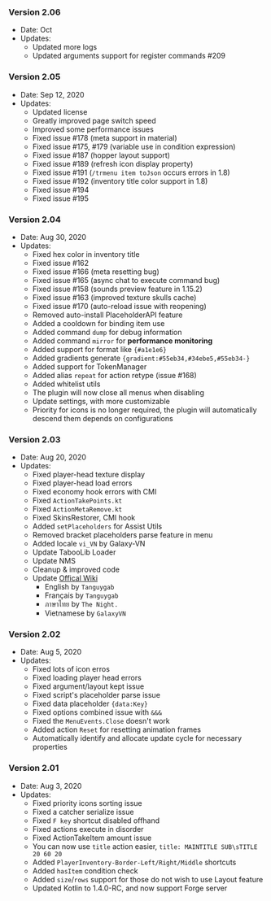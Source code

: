 ### Version 2.06
- Date: Oct
- Updates:
  - Updated more logs
  - Updated arguments support for register commands #209

### Version 2.05
- Date: Sep 12, 2020
- Updates:
  - Updated license
  - Greatly improved page switch speed
  - Improved some performance issues
  - Fixed issue #178 (meta support in material)
  - Fixed issue #175, #179 (variable use in condition expression)
  - Fixed issue #187 (hopper layout support)
  - Fixed issue #189 (refresh icon display property)
  - Fixed issue #191 (`/trmenu item toJson` occurs errors in 1.8)
  - Fixed issue #192 (inventory title color support in 1.8)
  - Fixed issue #194
  - Fixed issue #195

### Version 2.04
- Date: Aug 30, 2020
- Updates:
  - Fixed hex color in inventory title
  - Fixed issue #162
  - Fixed issue #166 (meta resetting bug)
  - Fixed issue #165 (async chat to execute command bug)
  - Fixed issue #158 (sounds preview feature in 1.15.2)
  - Fixed issue #163 (improved texture skulls cache)
  - Fixed issue #170 (auto-reload issue with reopening)
  - Removed auto-install PlaceholderAPI feature
  - Added a cooldown for binding item use
  - Added command `dump` for debug information
  - Added command `mirror` for **performance monitoring**
  - Added support for format like `{#a1e1e6}`
  - Added gradients generate `{gradient:#55eb34,#34ebe5,#55eb34-}`
  - Added support for TokenManager
  - Added alias `repeat` for action retype (issue #168)
  - Added whitelist utils
  - The plugin will now close all menus when disabling
  - Update settings, with more customizable
  - Priority for icons is no longer required, the plugin will automatically descend them depends on configurations

### Version 2.03
- Date: Aug 20, 2020
- Updates:
  - Fixed player-head texture display
  - Fixed player-head load errors
  - Fixed economy hook errors with CMI
  - Fixed `ActionTakePoints.kt`
  - Fixed `ActionMetaRemove.kt`
  - Fixed SkinsRestorer, CMI hook
  - Added `setPlaceholders` for Assist Utils
  - Removed bracket placeholders parse feature in menu
  - Added locale `vi_VN` by Galaxy-VN
  - Update TabooLib Loader
  - Update NMS
  - Cleanup & improved code
  - Update [Offical Wiki](https://trmenu.trixey.cc/)
    - English by `Tanguygab`
    - Français by `Tanguygab`
    - ภาษาไทย by `The Night.`
    - Vietnamese by `GalaxyVN`

### Version 2.02
- Date: Aug 5, 2020
- Updates:
  - Fixed lots of icon erros
  - Fixed loading player head errors
  - Fixed argument/layout kept issue
  - Fixed script's placeholder parse issue
  - Fixed data placeholder `{data:Key}`
  - Fixed options combined issue with `&&&`
  - Fixed the `MenuEvents.Close` doesn't work
  - Added action `Reset` for resetting animation frames
  - Automatically identify and allocate update cycle for necessary properties

### Version 2.01
- Date: Aug 3, 2020
- Updates:
  - Fixed priority icons sorting issue
  - Fixed a catcher serialize issue
  - Fixed `F key` shortcut disabled offhand
  - Fixed actions execute in disorder
  - Fixed ActionTakeItem amount issue
  - You can now use `title` action easier, `title: MAINTITLE SUB\sTITLE 20 60 20`
  - Added `PlayerInventory-Border-Left/Right/Middle` shortcuts
  - Added `hasItem` condition check
  - Added `size`/`rows` support for those do not wish to use Layout feature
  - Updated Kotlin to 1.4.0-RC, and now support Forge server
